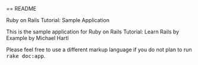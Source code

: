 == README

Ruby on Rails Tutorial: Sample Application

This is the sample application for
Ruby on Rails Tutorial: Learn Rails by Example
by Michael Hartl


Please feel free to use a different markup language if you do not plan to run
<tt>rake doc:app</tt>.
